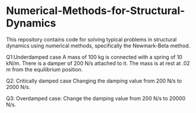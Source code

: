 # Numerical-Methods-for-Structural-Dynamics
This repository contains code for solving typical problems in structural dynamics using numerical methods, specifically the Newmark-Beta method.

Q1:Underdamped case
A mass of 100 kg is connected with a spring of 10 kN/m. There is a damper of 200 N/s attached to it. The mass is at rest at .02 m from the equilibrium position.

Q2: Critically damped case
Changing the damping value from 200 N/s to 2000 N/s.

Q3: Overdamped case:
Change the damping value from 200 N/s to 20000 N/s.